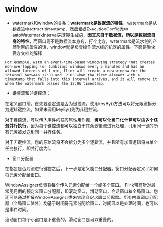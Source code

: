 # window

- watermark和window的关系：**watermark是数据流的特性**，watermark是从数据流中extract timestamp，然后根据ExecutionConfig类中autoWatermarkInterval来定期生成的，**因其来自于数据流，所以是数据流自身的特性**，而窗口则不是数据流本身的，打个比方，watermark是流水线的产品附带的属性的话，window就是负责操作流水线的机器的属性。下面是flink官方文档的解释

```
For example, with an event-time-based windowing strategy that creates non-overlapping (or tumbling) windows every 5 minutes and has an allowed lateness of 1 min, Flink will create a new window for the interval between 12:00 and 12:05 when the first element with a timestamp that falls into this interval arrives, and it will remove it when the watermark passes the 12:06 timestamp.

```

- 键控流和非键控流：

在定义窗口前，首先要设定流是否为键控流，使用keyBy()方法可以将无限流拆分为逻辑键控流，如果未调用keyBy()则为非键控流。

对于键控流，可以传入事件的任何属性用作键，**键可以让窗口化计算可以由多个任务并行执行**，因为每个键控流都可以独立于其余逻辑流进行处理，引用同一键的所有元素被发送到同一并行任务。

对于非键控流，您的原始流将不会拆分为多个逻辑流，并且所有加窗逻辑将由单个任务执行，即并行度为1。

- 窗口分配器

在指定是否对流进行键控之后，下一步是定义窗口分配器。窗口分配器定义了如何将元素分配给窗口。

WindowAssigner负责将每个传入元素分配给一个或多个窗口。 Flink带有针对最常见用例的预定义窗口分配器，即滚动窗口，滑动窗口，会话窗口和全局窗口。您还可以通过扩展WindowAssigner类来实现自定义窗口分配器。所有内置窗口分配器（全局窗口除外）均基于时间将元素分配给窗口，时间可以是处理时间，也可以是事件时间。

滚动窗口每个小窗口是不重叠的，滑动窗口是可以重叠的。

